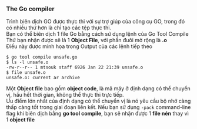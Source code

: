 ### The Go compiler
Trình biên dịch GO được thực thi với sự trợ giúp của công cụ GO, trong đó có nhiều thứ hơn là chỉ tạo các tệp thực thi.
<br/>
Bạn có thể biên dịch 1 file Go bằng cách sử dụng lệnh của Go Tool Compile
<br/>
Thứ bạn nhận được sẽ là 1 <b>Object File</b>, với phần đuôi mở rộng là <strong>.o</strong>
</br>
Điều này được minh họa trong Output của các lệnh tiếp theo
```
$ go tool compile unsafe.go
$ ls -l unsafe.o
-rw-r--r-- 1 mtsouk staff 6926 Jan 22 21:39 unsafe.o
$ file unsafe.o
unsafe.o: current ar archive
```
Một <strong>Object file</strong> bao gồm <strong>object code</strong>, là mã máy ở định dạng có thể chuyển vị, hầu hết 
thời gian, không thể thực thi trực tiếp.
<br/>
Ưu điểm lớn nhất của định dạng có thể chuyển vị là nó yêu cầu bộ nhớ càng thấp càng tốt trong giai đoạn liên kết.
Nếu bạn sử dụng `-pack` command-line flag khi biên dịch bằng <strong>go tool compile</strong>, bạn sẽ
nhận được 1 **file nén** thay vì 1 **object file**